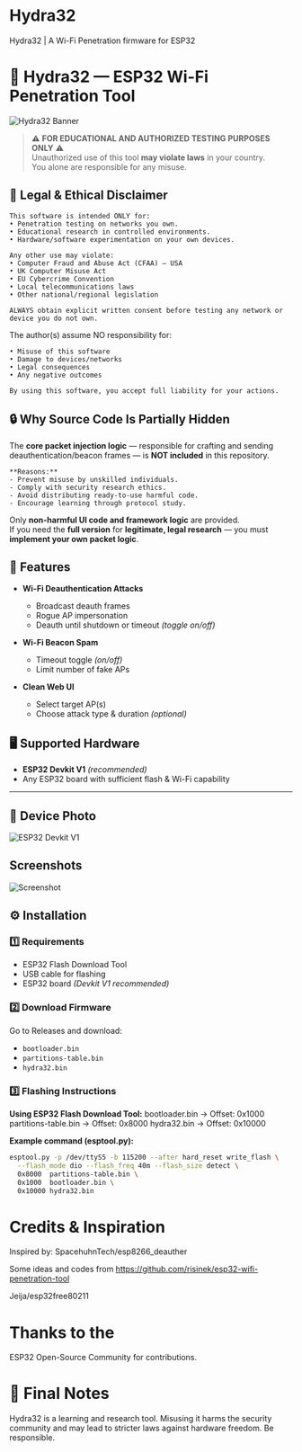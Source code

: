 # Hydra32
Hydra32 | A Wi-Fi Penetration firmware for ESP32

# 🐍 Hydra32 — ESP32 Wi-Fi Penetration Tool
![Hydra32 Banner](images/hydra.webp)

> ⚠️ **FOR EDUCATIONAL AND AUTHORIZED TESTING PURPOSES ONLY** ⚠️  
> Unauthorized use of this tool **may violate laws** in your country.  
> You alone are responsible for any misuse.




## 📜 Legal & Ethical Disclaimer
```
This software is intended ONLY for: 
• Penetration testing on networks you own.
• Educational research in controlled environments.
• Hardware/software experimentation on your own devices.

Any other use may violate: 
• Computer Fraud and Abuse Act (CFAA) — USA
• UK Computer Misuse Act
• EU Cybercrime Convention
• Local telecommunications laws
• Other national/regional legislation

ALWAYS obtain explicit written consent before testing any network or device you do not own.
```

The author(s) assume NO responsibility for: 
```
• Misuse of this software
• Damage to devices/networks
• Legal consequences
• Any negative outcomes

By using this software, you accept full liability for your actions.
```


## 🔒 Why Source Code Is Partially Hidden

The **core packet injection logic** — responsible for crafting and sending deauthentication/beacon frames — is **NOT included** in this repository.
```
**Reasons:**
- Prevent misuse by unskilled individuals.
- Comply with security research ethics.
- Avoid distributing ready-to-use harmful code.
- Encourage learning through protocol study.
```
Only **non-harmful UI code and framework logic** are provided.  
If you need the **full version** for **legitimate, legal research** — you must **implement your own packet logic**.


## 📜 Features

- **Wi-Fi Deauthentication Attacks**
  - Broadcast deauth frames
  - Rogue AP impersonation
  - Deauth until shutdown or timeout *(toggle on/off)*

- **Wi-Fi Beacon Spam**
  - Timeout toggle *(on/off)*
  - Limit number of fake APs

- **Clean Web UI**
  - Select target AP(s)
  - Choose attack type & duration *(optional)*



## 🖥 Supported Hardware

- **ESP32 Devkit V1** *(recommended)*
- Any ESP32 board with sufficient flash & Wi-Fi capability

---

## 📸 Device Photo

![ESP32 Devkit V1](images/esp32v1.jpeg)

## Screenshots 

![Screenshot](images/webserver.jpg)

## ⚙️ Installation

### 1️⃣ Requirements
- ESP32 Flash Download Tool
- USB cable for flashing
- ESP32 board *(Devkit V1 recommended)*

### 2️⃣ Download Firmware
Go to Releases and download:
- `bootloader.bin`
- `partitions-table.bin`
- `hydra32.bin`
  
### 3️⃣ Flashing Instructions

**Using ESP32 Flash Download Tool:**
bootloader.bin → Offset: 0x1000
partitions-table.bin → Offset: 0x8000
hydra32.bin → Offset: 0x10000


**Example command (esptool.py):**
```bash
esptool.py -p /dev/ttyS5 -b 115200 --after hard_reset write_flash \
  --flash_mode dio --flash_freq 40m --flash_size detect \
  0x8000  partitions-table.bin \
  0x1000  bootloader.bin \
  0x10000 hydra32.bin
```

# Credits & Inspiration


Inspired by: SpacehuhnTech/esp8266_deauther

Some ideas and codes from
https://github.com/risinek/esp32-wifi-penetration-tool

Jeija/esp32free80211 


# Thanks to the 
ESP32 Open-Source Community for contributions.


# 📌 Final Notes
Hydra32 is a learning and research tool.
Misusing it harms the security community and may lead to stricter laws against hardware freedom.
Be responsible.
